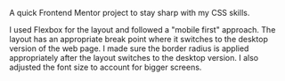 A quick Frontend Mentor project to stay sharp with my CSS skills. 

I used Flexbox for the layout and followed a "mobile first" approach. The layout has an appropriate
break point where it switches to the desktop version of the web page. I made sure the border radius 
is applied appropriately after the layout switches to the desktop version. I also adjusted the 
font size to account for bigger screens. 